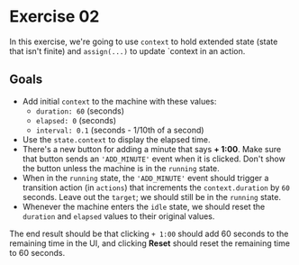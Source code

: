 # Exercise 02

In this exercise, we're going to use `context` to hold extended state (state that isn't finite) and `assign(...)` to update `context in an action.

## Goals

- Add initial `context` to the machine with these values:
  - `duration: 60` (seconds)
  - `elapsed: 0` (seconds)
  - `interval: 0.1` (seconds - 1/10th of a second)
- Use the `state.context` to display the elapsed time.
- There's a new button for adding a minute that says **+ 1:00**. Make sure that button sends an `'ADD_MINUTE'` event when it is clicked. Don't show the button unless the machine is in the `running` state.
- When in the `running` state, the `'ADD_MINUTE'` event should trigger a transition action (in `actions`) that increments the `context.duration` by `60` seconds. Leave out the `target`; we should still be in the `running` state.
- Whenever the machine enters the `idle` state, we should reset the `duration` and `elapsed` values to their original values.

The end result should be that clicking `+ 1:00` should add 60 seconds to the remaining time in the UI, and clicking **Reset** should reset the remaining time to 60 seconds.
